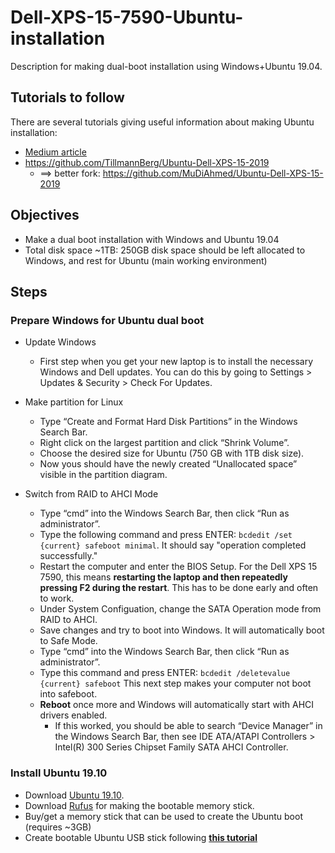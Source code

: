 # Dell-XPS-15-7590-Ubuntu-installation
Description for making dual-boot installation using Windows+Ubuntu 19.04.

## Tutorials to follow

There are several tutorials giving useful information about making Ubuntu installation:

 - [Medium article](https://medium.com/@tylergwlum/my-journey-installing-ubuntu-18-04-on-the-dell-xps-15-7590-2019-756f738a6447)
 - https://github.com/TillmannBerg/Ubuntu-Dell-XPS-15-2019
   - ==> better fork: https://github.com/MuDiAhmed/Ubuntu-Dell-XPS-15-2019
   
## Objectives

 - Make a dual boot installation with Windows and Ubuntu 19.04
 - Total disk space ~1TB: 250GB disk space should be left allocated to Windows, and rest for Ubuntu (main working environment)

## Steps

### Prepare Windows for Ubuntu dual boot

- Update Windows
   - First step when you get your new laptop is to install the necessary Windows and Dell updates. You can do this by going to Settings > Updates & Security > Check For Updates. 
   
- Make partition for Linux
   - Type “Create and Format Hard Disk Partitions” in the Windows Search Bar.
   - Right click on the largest partition and click “Shrink Volume”.
   - Choose the desired size for Ubuntu  (750 GB with 1TB disk size).
   - Now yous should have the newly created “Unallocated space” visible in the partition diagram.

- Switch from RAID to AHCI Mode
   - Type “cmd” into the Windows Search Bar, then click “Run as administrator”.
   - Type the following command and press ENTER: `bcdedit /set {current} safeboot minimal`. It should say "operation completed successfully."
   - Restart the computer and enter the BIOS Setup. For the Dell XPS 15 7590, this means **restarting the laptop and then repeatedly pressing F2 during the restart**. This has to be done early and often to work.
   - Under System Configuation, change the SATA Operation mode from RAID to AHCI.
   - Save changes and try to boot into Windows. It will automatically boot to Safe Mode.
   - Type “cmd” into the Windows Search Bar, then click “Run as administrator”.
   - Type this command and press ENTER: `bcdedit /deletevalue {current} safeboot` This next step makes your computer not boot into safeboot. 
   - **Reboot** once more and Windows will automatically start with AHCI drivers enabled.
      - If this worked, you should be able to search “Device Manager” in the Windows Search Bar, then see IDE ATA/ATAPI Controllers > Intel(R) 300 Series Chipset Family SATA AHCI Controller.

### Install Ubuntu 19.10

- Download [Ubuntu 19.10](https://ubuntu.com/download/desktop/thank-you/?version=19.10&architecture=amd64).
- Download [Rufus](https://rufus.ie/) for making the bootable memory stick.
- Buy/get a memory stick that can be used to create the Ubuntu boot (requires ~3GB)
- Create bootable Ubuntu USB stick following [**this tutorial**](https://ubuntu.com/tutorials/tutorial-create-a-usb-stick-on-windows)

